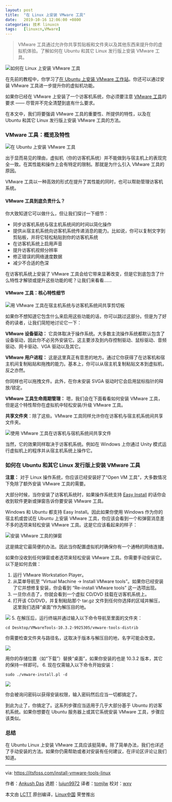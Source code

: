 ```yaml
---
layout: post
title:	"在 Linux 上安装 VMware 工具"
date:	2019-10-16 12:06:00 +0800 
categories:	技术 linuxcn 
tags:	[linuxcn,VMware]
---
```




> 
> VMware 工具通过允许你共享剪贴板和文件夹以及其他东西来提升你的虚拟机体验。了解如何在 Ubuntu 和其它 Linux 发行版上安装 VMware 工具。
> 
> 
> 


![如何在 Linux 上安装 VMware 工具](/Asserts/Images/album/201910/16/120700ery85c55lcr5x28y.png)


在先前的教程中，你学习了[在 Ubuntu 上安装 VMware 工作站](https://itsfoss.com/install-vmware-player-ubuntu-1310/)。你还可以通过安装 VMware 工具进一步提升你的虚拟机功能。


如果你已经在 VMware 上安装了一个访客机系统，你必须要注意 [VMware 工具](https://kb.vmware.com/s/article/340)的要求 —— 尽管并不完全清楚到底有什么要求。


在本文中，我们将要强调 VMware 工具的重要性、所提供的特性，以及在 Ubuntu 和其它 Linux 发行版上安装 VMware 工具的方法。


### VMware 工具：概览及特性


![在 Ubuntu 上安装 VMware 工具](/Asserts/Images/album/201910/16/120702zneuuly1ues4jf46.jpg)


出于显而易见的理由，虚拟机（你的访客机系统）并不能做到与宿主机上的表现完全一致。在其性能和操作上会有特定的限制。那就是为什么引入 VMware 工具的原因。


VMware 工具以一种高效的形式在提升了其性能的同时，也可以帮助管理访客机系统。


#### VMware 工具到底负责什么？


你大致知道它可以做什么，但让我们探讨一下细节：


* 同步访客机系统与宿主机系统间的时间以简化操作
* 提供从宿主机系统向访客机系统传递消息的能力。比如说，你可以复制文字到剪贴板，并将它轻松粘贴到你的访客机系统
* 在访客机系统上启用声音
* 提升访客机视频分辨率
* 修正错误的网络速度数据
* 减少不合适的色深


在访客机系统上安装了 VMware 工具会给它带来显著改变，但是它到底包含了什么特性才解锁或提升这些功能的呢？让我们来看看……


#### VMware 工具：核心特性细节


![用 VMware 工具在宿主机系统与访客机系统间共享剪切板](/Asserts/Images/album/201910/16/120714gdcjtg8pprhjgd8y.gif)


如果你不想知道它包含什么来启用这些功能的话，你可以跳过这部分。但是为了好奇的读者，让我们简短地讨论它一下：


**VMware 设备驱动：** 它具体取决于操作系统。大多数主流操作系统都默认包含了设备驱动，因此你不必另外安装它。这主要涉及到内存控制驱动、鼠标驱动、音频驱动、网卡驱动、VGA 驱动以及其它。


**VMware 用户进程：** 这是这里真正有意思的地方。通过它你获得了在访客机和宿主机间复制粘贴和拖拽的能力。基本上，你可以从宿主机复制粘贴文本到虚拟机，反之亦然。


你同样也可以拖拽文件。此外，在你未安装 SVGA 驱动时它会启用鼠标指针的释放/锁定。


**VMware 工具生命周期管理：** 嗯，我们会在下面看看如何安装 VMware 工具，但是这个特性帮你在虚拟机中轻松安装/升级 VMware 工具。


**共享文件夹**：除了这些。VMware 工具同样允许你在访客机与宿主机系统间共享文件夹。


![使用 VMware 工具在访客机与宿机系统间共享文件](/Asserts/Images/album/201910/16/120721fnoq3ggntdzzqizq.jpg)


当然，它的效果同样取决于访客机系统。例如在 Windows 上你通过 Unity 模式运行虚拟机上的程序并从宿主机系统上操作它。


### 如何在 Ubuntu 和其它 Linux 发行版上安装 VMware 工具


**注意：** 对于 Linux 操作系统，你应该已经安装好了“Open VM 工具”，大多数情况下免除了额外安装 VMware 工具的需要。


大部分时候，当你安装了访客机系统时，如果操作系统支持 [Easy Install](https://docs.vmware.com/en/VMware-Workstation-Player-for-Linux/15.0/com.vmware.player.linux.using.doc/GUID-3F6B9D0E-6CFC-4627-B80B-9A68A5960F60.html) 的话你会收到软件更新或弹窗告诉你要安装 VMware 工具。


Windows 和 Ubuntu 都支持 Easy Install。因此如果你使用 Windows 作为你的宿主机或尝试在 Ubuntu 上安装 VMware 工具，你应该会看到一个和弹窗消息差不多的选项来轻松安装 VMware 工具。这是它应该看起来的样子：


![安装 VMware 工具的弹窗](/Asserts/Images/album/201910/16/120722zziw4mihb4ieqdu4.jpg)


这是搞定它最简便的办法。因此当你配置虚拟机时确保你有一个通畅的网络连接。


如果你没收到任何弹窗或者选项来轻松安装 VMware 工具。你需要手动安装它。以下是如何去做：


1. 运行 VMware Workstation Player。
2. 从菜单导航至 “Virtual Machine -> Install VMware tools”。如果你已经安装了它并想修复安装，你会看到 “Re-install VMware tools” 这一选项出现。
3. 一旦你点击了，你就会看到一个虚拟 CD/DVD 挂载在访客机系统上。
4. 打开该 CD/DVD，并复制粘贴那个 tar.gz 文件到任何你选择的区域并解压，这里我们选择“桌面”作为解压目的地。


![](/Asserts/Images/album/201910/16/120725wxyde8yx8ydhkd3c.jpg)
5. 在解压后，运行终端并通过输入以下命令导航至里面的文件夹：



```
cd Desktop/VMwareTools-10.3.2-9925305/vmware-tools-distrib
```

你需要检查文件夹与路径名，这取决于版本与解压目的地，名字可能会改变。


![](/Asserts/Images/album/201910/16/120726qc677ap7z00p76ii.jpg)


用你的存储位置（如“下载”）替换“桌面”，如果你安装的也是 10.3.2 版本，其它的保持一样即可。
6. 现在仅需输入以下命令开始安装：



```
sudo ./vmware-install.pl -d
```

![](/Asserts/Images/album/201910/16/120728idnry96yawdqh2tw.jpg)


你会被询问密码以获得安装权限，输入密码然后应当一切都搞定了。


到此为止了，你搞定了。这系列步骤应当适用于几乎大部分基于 Ubuntu 的访客机系统。如果你想要在 Ubuntu 服务器上或其它系统安装 VMware 工具，步骤应该类似。


### 总结


在 Ubuntu Linux 上安装 VMware 工具应该挺简单。除了简单办法，我们也详述了手动安装的方法。如果你仍需帮助或者对安装有任何建议，在评论区评论让我们知道。




---


via: <https://itsfoss.com/install-vmware-tools-linux>


作者：[Ankush Das](https://itsfoss.com/author/ankush/) 选题：[lujun9972](https://github.com/lujun9972) 译者：[tomjlw](https://github.com/tomjlw) 校对：[wxy](https://github.com/wxy)


本文由 [LCTT](https://github.com/LCTT/TranslateProject) 原创编译，[Linux中国](https://linux.cn/) 荣誉推出
